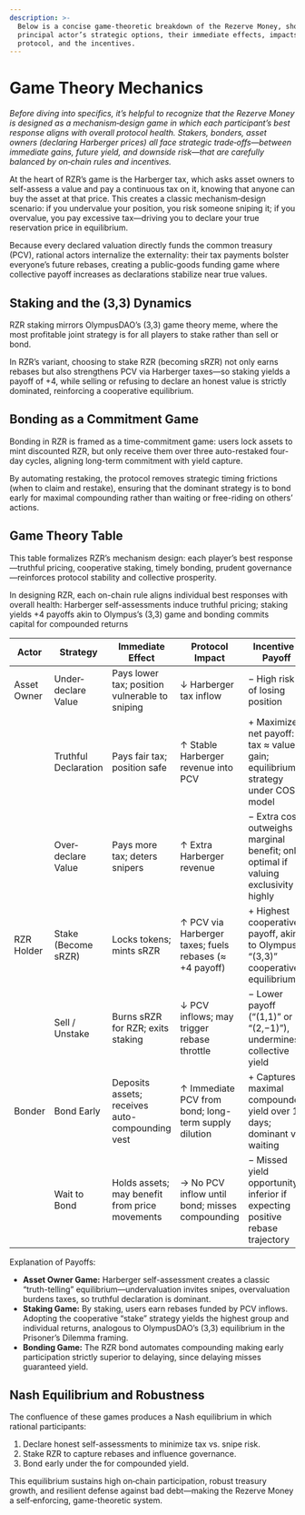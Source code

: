 ```yaml
---
description: >-
  Below is a concise game‐theoretic breakdown of the Rezerve Money, showing each
  principal actor’s strategic options, their immediate effects, impacts on the
  protocol, and the incentives.
---
```


# Game Theory Mechanics

_Before diving into specifics, it’s helpful to recognize that the Rezerve Money is designed as a mechanism‐design game in which each participant’s best response aligns with overall protocol health. Stakers, bonders, asset owners (declaring Harberger prices) all face strategic trade‐offs—between immediate gains, future yield, and downside risk—that are carefully balanced by on‐chain rules and incentives._

At the heart of RZR’s game is the Harberger tax, which asks asset owners to self-assess a value and pay a continuous tax on it, knowing that anyone can buy the asset at that price. This creates a classic mechanism‐design scenario: if you undervalue your position, you risk someone sniping it; if you overvalue, you pay excessive tax—driving you to declare your true reservation price in equilibrium.

Because every declared valuation directly funds the common treasury (PCV), rational actors internalize the externality: their tax payments bolster everyone’s future rebases, creating a public‐goods funding game where collective payoff increases as declarations stabilize near true values.

## Staking and the (3,3) Dynamics

RZR staking mirrors OlympusDAO’s (3,3) game theory meme, where the most profitable joint strategy is for all players to stake rather than sell or bond.

In RZR’s variant, choosing to stake RZR (becoming sRZR) not only earns rebases but also strengthens PCV via Harberger taxes—so staking yields a payoff of +4, while selling or refusing to declare an honest value is strictly dominated, reinforcing a cooperative equilibrium.

## Bonding as a Commitment Game

Bonding in RZR is framed as a time-commitment game: users lock assets to mint discounted RZR, but only receive them over three auto-restaked four-day cycles, aligning long-term commitment with yield capture.

By automating restaking, the protocol removes strategic timing frictions (when to claim and restake), ensuring that the dominant strategy is to bond early for maximal compounding rather than waiting or free-riding on others’ actions.

## Game Theory Table

This table formalizes RZR’s mechanism design: each player’s best response—truthful pricing, cooperative staking, timely bonding, prudent governance—reinforces protocol stability and collective prosperity.

In designing RZR, each on-chain rule aligns individual best responses with overall health: Harberger self-assessments induce truthful pricing; staking yields +4 payoffs akin to Olympus’s (3,3) game and bonding commits capital for compounded returns

<table data-full-width="true"><thead><tr><th width="131.15625">Actor</th><th>Strategy</th><th>Immediate Effect</th><th>Protocol Impact</th><th>Incentive / Payoff</th></tr></thead><tbody><tr><td>Asset Owner</td><td>Under‐declare Value</td><td>Pays lower tax; position vulnerable to sniping</td><td>↓ Harberger tax inflow</td><td>− High risk of losing position</td></tr><tr><td></td><td>Truthful Declaration</td><td>Pays fair tax; position safe</td><td>↑ Stable Harberger revenue into PCV</td><td>+ Maximizes net payoff: tax ≈ value gain; equilibrium strategy under COST model</td></tr><tr><td></td><td>Over‐declare Value</td><td>Pays more tax; deters snipers</td><td>↑ Extra Harberger revenue</td><td>− Extra cost outweighs marginal benefit; only optimal if valuing exclusivity highly</td></tr><tr><td>RZR Holder</td><td>Stake (Become sRZR)</td><td>Locks tokens; mints sRZR</td><td>↑ PCV via Harberger taxes; fuels rebases (≈ +4 payoff)</td><td>+ Highest cooperative payoff, akin to Olympus’s “(3,3)” cooperative equilibrium</td></tr><tr><td></td><td>Sell / Unstake</td><td>Burns sRZR for RZR; exits staking</td><td>↓ PCV inflows; may trigger rebase throttle</td><td>− Lower payoff (“(1,1)” or “(2,−1)”), undermines collective yield</td></tr><tr><td>Bonder</td><td>Bond Early</td><td>Deposits assets; receives auto-compounding vest</td><td>↑ Immediate PCV from bond; long-term supply dilution</td><td>+ Captures maximal compounded yield over 12 days; dominant vs. waiting</td></tr><tr><td></td><td>Wait to Bond</td><td>Holds assets; may benefit from price movements</td><td>→ No PCV inflow until bond; misses compounding</td><td>− Missed yield opportunity; inferior if expecting positive rebase trajectory</td></tr></tbody></table>

Explanation of Payoffs:

- **Asset Owner Game:** Harberger self-assessment creates a classic “truth-telling” equilibrium—undervaluation invites snipes, overvaluation burdens taxes, so truthful declaration is dominant.
- **Staking Game:** By staking, users earn rebases funded by PCV inflows. Adopting the cooperative “stake” strategy yields the highest group and individual returns, analogous to OlympusDAO’s (3,3) equilibrium in the Prisoner’s Dilemma framing.
- **Bonding Game:** The RZR bond automates compounding making early participation strictly superior to delaying, since delaying misses guaranteed yield.

## Nash Equilibrium and Robustness

The confluence of these games produces a Nash equilibrium in which rational participants:

1. Declare honest self-assessments to minimize tax vs. snipe risk.
2. Stake RZR to capture rebases and influence governance.
3. Bond early under the for compounded yield.

This equilibrium sustains high on‐chain participation, robust treasury growth, and resilient defense against bad debt—making the Rezerve Money a self‐enforcing, game-theoretic system.

